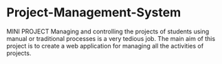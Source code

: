 # Project-Management-System
MINI PROJECT
Managing and controlling the projects of students using manual or traditional processes is a very tedious job. The main aim of this project is to create a web application for managing all the activities of projects.
